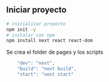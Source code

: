 ## Iniciar proyecto
```bash
# inicializar proyecto
npm init -y
# instalar con npm
npm install next react react-dom
```
Se crea el folder de pages y los scripts
```js
    "dev": "next",
    "build": "next build",
    "start": "next start"
```